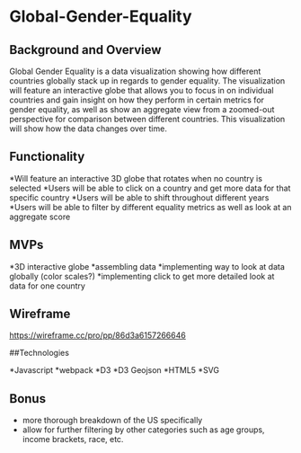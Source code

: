 # Global-Gender-Equality

## Background and Overview

Global Gender Equality is a data visualization showing how different countries globally stack up in regards to gender equality. The visualization will feature an interactive globe that allows you to focus in on individual countries and gain insight on how they perform in certain metrics for gender equality, as well as show an aggregate view from a zoomed-out perspective for comparison between different countries. This visualization will show how the data changes over time.

## Functionality

*Will feature an interactive 3D globe that rotates when no country is selected
*Users will be able to click on a country and get more data for  that specific country
*Users will be able to shift throughout different years
*Users will be able to filter by different equality metrics as well as look at an aggregate score

## MVPs

*3D interactive globe
*assembling data 
*implementing way to look at data globally (color scales?)
*implementing click to get more detailed look at data for one country

## Wireframe

https://wireframe.cc/pro/pp/86d3a6157266646

##Technologies

*Javascript
*webpack
*D3
*D3 Geojson
*HTML5
*SVG

## Bonus

* more thorough breakdown of the US specifically
* allow for further filtering by other categories such as age groups, income brackets, race, etc.
